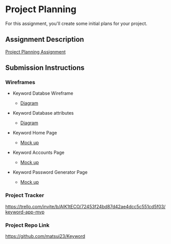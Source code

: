 # Project Planning
For this assignment, you'll create some initial plans for your project.

## Assignment Description
[Project Planning Assignment](https://education.launchcode.org/liftoff/assignments/planning/)

## Submission Instructions

### Wireframes

* Keyword Databse Wireframe
  * [Diagram](https://docs.google.com/drawings/d/1GRVS3vrjtfUsuUDjb8FPMWbx7qFlz32EsxZi0NQ83xA/edit?usp=sharing)

* Keyword Database attributes
  * [Diagram](https://docs.google.com/drawings/d/1AOtkdHiYkybKiMQxgqKh1LRs2pOM3-DjFD52R_P2KDk/edit?usp=sharing)
  
* Keyword Home Page
  * [Mock up](https://docs.google.com/drawings/d/1m8Lxc6fcMH9qcl1EWkvmtaQZ5RTwg7ba_cv0ONURdhI/edit?usp=sharing)
  
* Keyword Accounts Page
  * [Mock up](https://docs.google.com/drawings/d/1LJRbf3T_P9B92TAY6KUKBCbQW4_Hio_oqCyh2fcQbw0/edit?usp=sharing)
  

* Keyword Password Generator Page
  * [Mock up](https://docs.google.com/drawings/d/1tlx4KU5t91fZ_SlTTYSMMUJiGmx9dXtMCbVEVGmcUYM/edit?usp=sharing)
  
### Project Tracker

https://trello.com/invite/b/AlK1tECO/72453f24bd87d42ae4dcc5c551cd5f03/keyword-app-mvp

### Project Repo Link

https://github.com/matsui23/Keyword
